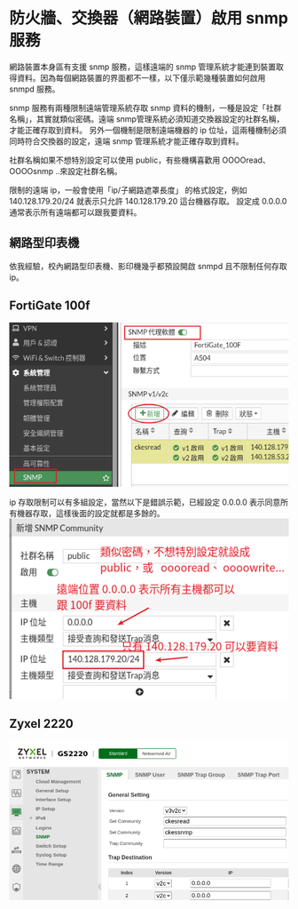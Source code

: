 # 防火牆、交換器（網路裝置）啟用 snmp 服務

網路裝置本身區有支援 snmp 服務，這樣遠端的 snmp 管理系統才能連到裝置取得資料。因為每個網路裝置的界面都不一樣，以下僅示範幾種裝置如何啟用 snmpd 服務。

snmp 服務有兩種限制遠端管理系統存取 snmp 資料的機制，一種是設定「社群名稱」，其實就類似密碼。遠端 snmp管理系統必須知道交換器設定的社群名稱，才能正確存取到資料。
另外一個機制是限制遠端機器的 ip 位址，這兩種機制必須同時符合交換器的設定，遠端 snmp 管理系統才能正確存取到資料。

社群名稱如果不想特別設定可以使用 public，有些機構喜歡用 OOOOread、OOOOsnmp ..來設定社群名稱。

限制的遠端 ip，一般會使用「ip/子網路遮罩長度」 的格式設定，例如
140.128.179.20/24 就表示只允許 140.128.179.20 這台機器存取。
設定成 0.0.0.0 通常表示所有遠端都可以跟我要資料。

## 網路型印表機
依我經驗，校內網路型印表機、影印機幾乎都預設開啟 snmpd 且不限制任何存取 ip。


## FortiGate 100f

![](2024-04-30-15-52-00.png)

ip 存取限制可以有多組設定，當然以下是錯誤示範，已經設定 0.0.0.0 表示同意所有機器存取，這樣後面的設定就都是多餘的。
![](2024-04-30-16-09-49.png)

## Zyxel 2220
![](2024-05-01-09-13-13.png)
